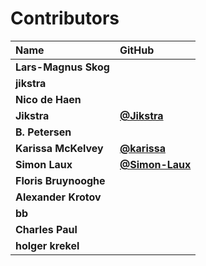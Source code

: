 # Contributors

| Name                  | GitHub                                           |
| :-------------------- | :----------------------------------------------- |
| **Lars-Magnus Skog**  |                                                  |
| **jikstra**           |                                                  |
| **Nico de Haen**      |                                                  |
| **Jikstra**           | [**@Jikstra**](https://github.com/Jikstra)       |
| **B. Petersen**       |                                                  |
| **Karissa McKelvey**  | [**@karissa**](https://github.com/karissa)       |
| **Simon Laux**        | [**@Simon-Laux**](https://github.com/Simon-Laux) |
| **Floris Bruynooghe** |                                                  |
| **Alexander Krotov**  |                                                  |
| **bb**                |                                                  |
| **Charles Paul**      |                                                  |
| **holger krekel**     |                                                  |
